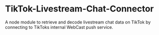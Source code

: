 # TikTok-Livestream-Chat-Connector
A node module to retrieve and decode livestream chat data on TikTok by connecting to TikToks internal WebCast push service.
